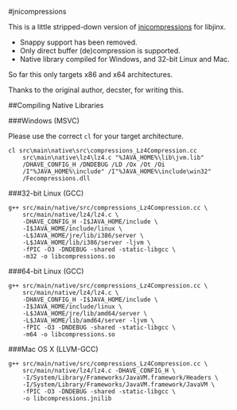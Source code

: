 #jnicompressions

This is a little stripped-down version of [jnicompressions](https://github.com/decster/jnicompressions) for libjinx.

 * Snappy support has been removed.
 * Only direct buffer (de)compression is supported.
 * Native library compiled for Windows, and 32-bit Linux and Mac.

So far this only targets x86 and x64 architectures.

Thanks to the original author, decster, for writing this.

##Compiling Native Libraries

###Windows (MSVC)

Please use the correct `cl` for your target architecture.

    cl src\main\native\src\compressions_Lz4Compression.cc
        src\main\native\lz4\lz4.c "%JAVA_HOME%\lib\jvm.lib"
        /DHAVE_CONFIG_H /DNDEBUG /LD /Ox /Ot /Oi
        /I"%JAVA_HOME%\include" /I"%JAVA_HOME%\include\win32"
        /Fecompressions.dll

###32-bit Linux (GCC)

    g++ src/main/native/src/compressions_Lz4Compression.cc \
        src/main/native/lz4/lz4.c \
        -DHAVE_CONFIG_H -I$JAVA_HOME/include \
        -I$JAVA_HOME/include/linux \
        -L$JAVA_HOME/jre/lib/i386/server \
        -L$JAVA_HOME/lib/i386/server -ljvm \
        -fPIC -O3 -DNDEBUG -shared -static-libgcc \
        -m32 -o libcompressions.so

###64-bit Linux (GCC)

    g++ src/main/native/src/compressions_Lz4Compression.cc \
        src/main/native/lz4/lz4.c \
        -DHAVE_CONFIG_H -I$JAVA_HOME/include \
        -I$JAVA_HOME/include/linux \
        -L$JAVA_HOME/jre/lib/amd64/server \
        -L$JAVA_HOME/lib/amd64/server -ljvm \
        -fPIC -O3 -DNDEBUG -shared -static-libgcc \
        -m64 -o libcompressions.so

###Mac OS X (LLVM-GCC)

    g++ src/main/native/src/compressions_Lz4Compression.cc \
        src/main/native/lz4/lz4.c -DHAVE_CONFIG_H \
        -I/System/Library/Frameworks/JavaVM.framework/Headers \
        -I/System/Library/Frameworks/JavaVM.framework/JavaVM \
        -fPIC -O3 -DNDEBUG -shared -static-libgcc \
        -o libcompressions.jnilib

